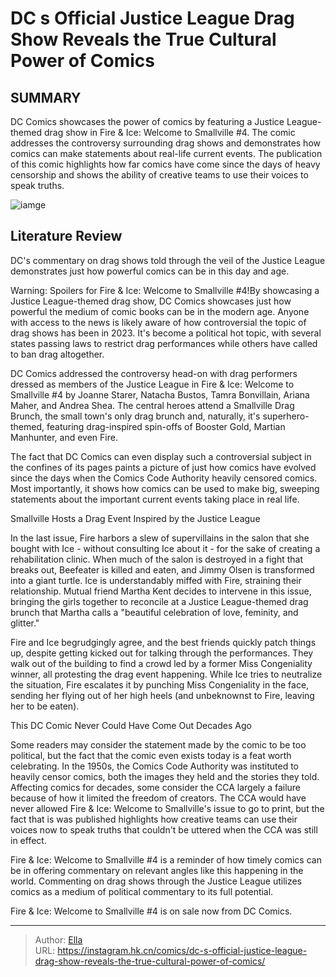 # DC s Official Justice League Drag Show Reveals the True Cultural Power of Comics


## SUMMARY 



  DC Comics showcases the power of comics by featuring a Justice League-themed drag show in Fire &amp; Ice: Welcome to Smallville #4.   The comic addresses the controversy surrounding drag shows and demonstrates how comics can make statements about real-life current events.   The publication of this comic highlights how far comics have come since the days of heavy censorship and shows the ability of creative teams to use their voices to speak truths.  

![iamge](https://static1.srcdn.com/wordpress/wp-content/uploads/2024/01/justice-league-drag-show-featured.jpg)

## Literature Review

DC&#39;s commentary on drag shows told through the veil of the Justice League demonstrates just how powerful comics can be in this day and age. 




Warning: Spoilers for Fire &amp; Ice: Welcome to Smallville #4!By showcasing a Justice League-themed drag show, DC Comics showcases just how powerful the medium of comic books can be in the modern age. Anyone with access to the news is likely aware of how controversial the topic of drag shows has been in 2023. It&#39;s become a political hot topic, with several states passing laws to restrict drag performances while others have called to ban drag altogether.




DC Comics addressed the controversy head-on with drag performers dressed as members of the Justice League in Fire &amp; Ice: Welcome to Smallville #4 by Joanne Starer, Natacha Bustos, Tamra Bonvillain, Ariana Maher, and Andrea Shea. The central heroes attend a Smallville Drag Brunch, the small town&#39;s only drag brunch and, naturally, it&#39;s superhero-themed, featuring drag-inspired spin-offs of Booster Gold, Martian Manhunter, and even Fire.



          

The fact that DC Comics can even display such a controversial subject in the confines of its pages paints a picture of just how comics have evolved since the days when the Comics Code Authority heavily censored comics. Most importantly, it shows how comics can be used to make big, sweeping statements about the important current events taking place in real life.





 Smallville Hosts a Drag Event Inspired by the Justice League 
          

In the last issue, Fire harbors a slew of supervillains in the salon that she bought with Ice - without consulting Ice about it - for the sake of creating a rehabilitation clinic. When much of the salon is destroyed in a fight that breaks out, Beefeater is killed and eaten, and Jimmy Olsen is transformed into a giant turtle. Ice is understandably miffed with Fire, straining their relationship. Mutual friend Martha Kent decides to intervene in this issue, bringing the girls together to reconcile at a Justice League-themed drag brunch that Martha calls a &#34;beautiful celebration of love, feminity, and glitter.&#34;

Fire and Ice begrudgingly agree, and the best friends quickly patch things up, despite getting kicked out for talking through the performances. They walk out of the building to find a crowd led by a former Miss Congeniality winner, all protesting the drag event happening. While Ice tries to neutralize the situation, Fire escalates it by punching Miss Congeniality in the face, sending her flying out of her high heels (and unbeknownst to Fire, leaving her to be eaten).






 This DC Comic Never Could Have Come Out Decades Ago 
          



          

Some readers may consider the statement made by the comic to be too political, but the fact that the comic even exists today is a feat worth celebrating. In the 1950s, the Comics Code Authority was instituted to heavily censor comics, both the images they held and the stories they told. Affecting comics for decades, some consider the CCA largely a failure because of how it limited the freedom of creators. The CCA would have never allowed Fire &amp; Ice: Welcome to Smallville&#39;s issue to go to print, but the fact that is was published highlights how creative teams can use their voices now to speak truths that couldn&#39;t be uttered when the CCA was still in effect.




Fire &amp; Ice: Welcome to Smallville #4 is a reminder of how timely comics can be in offering commentary on relevant angles like this happening in the world. Commenting on drag shows through the Justice League utilizes comics as a medium of political commentary to its full potential.



Fire &amp; Ice: Welcome to Smallville #4 is on sale now from DC Comics.





---

> Author: [Ella](https://instagram.hk.cn/)  
> URL: https://instagram.hk.cn/comics/dc-s-official-justice-league-drag-show-reveals-the-true-cultural-power-of-comics/  


